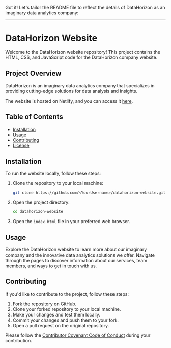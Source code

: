 Got it! Let's tailor the README file to reflect the details of DataHorizon as an imaginary data analytics company:

---

# DataHorizon Website

Welcome to the DataHorizon website repository! This project contains the HTML, CSS, and JavaScript code for the DataHorizon company website.

## Project Overview

DataHorizon is an imaginary data analytics company that specializes in providing cutting-edge solutions for data analysis and insights.

The website is hosted on Netlify, and you can access it [here](<Netlify_Link>).

## Table of Contents

- [Installation](#installation)
- [Usage](#usage)
- [Contributing](#contributing)
- [License](#license)

## Installation

To run the website locally, follow these steps:

1. Clone the repository to your local machine:

   ```bash
   git clone https://github.com/<YourUsername>/datahorizon-website.git
   ```

2. Open the project directory:

   ```bash
   cd datahorizon-website
   ```

3. Open the `index.html` file in your preferred web browser.

## Usage

Explore the DataHorizon website to learn more about our imaginary company and the innovative data analytics solutions we offer. Navigate through the pages to discover information about our services, team members, and ways to get in touch with us.

## Contributing

If you'd like to contribute to the project, follow these steps:

1. Fork the repository on GitHub.
2. Clone your forked repository to your local machine.
3. Make your changes and test them locally.
4. Commit your changes and push them to your fork.
5. Open a pull request on the original repository.

Please follow the [Contributor Covenant Code of Conduct](CODE_OF_CONDUCT.md) during your contribution.
